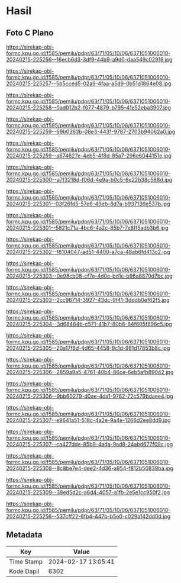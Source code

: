 # Hasil

## Foto C Plano

https://sirekap-obj-formc.kpu.go.id/f585/pemilu/pdpr/63/71/05/10/06/6371051006010-20240215-225256--16ecb6d3-3df9-44b9-a9d0-daa549c02916.jpg

https://sirekap-obj-formc.kpu.go.id/f585/pemilu/pdpr/63/71/05/10/06/6371051006010-20240215-225257--5b5cced5-02a9-4faa-a5d9-0b51d1864e08.jpg

https://sirekap-obj-formc.kpu.go.id/f585/pemilu/pdpr/63/71/05/10/06/6371051006010-20240215-225258--0ad012b2-f077-4879-b795-41e52eba3907.jpg

https://sirekap-obj-formc.kpu.go.id/f585/pemilu/pdpr/63/71/05/10/06/6371051006010-20240215-225259--69b0363b-08e3-4431-9787-2703b94062a0.jpg

https://sirekap-obj-formc.kpu.go.id/f585/pemilu/pdpr/63/71/05/10/06/6371051006010-20240215-225259--a674627e-4eb5-4f8d-85a7-296e6044151e.jpg

https://sirekap-obj-formc.kpu.go.id/f585/pemilu/pdpr/63/71/05/10/06/6371051006010-20240215-225300--a7f3218d-f06d-4e9a-b0c5-6e22b38c588d.jpg

https://sirekap-obj-formc.kpu.go.id/f585/pemilu/pdpr/63/71/05/10/06/6371051006010-20240215-225301--03f26fd5-57e6-49eb-8d7a-b937136e537b.jpg

https://sirekap-obj-formc.kpu.go.id/f585/pemilu/pdpr/63/71/05/10/06/6371051006010-20240215-225301--5821c71a-4bc6-4a2c-85b7-7e8ff5adb3b6.jpg

https://sirekap-obj-formc.kpu.go.id/f585/pemilu/pdpr/63/71/05/10/06/6371051006010-20240215-225302--f8104047-ad51-4400-a7ca-48ab6fd413c2.jpg

https://sirekap-obj-formc.kpu.go.id/f585/pemilu/pdpr/63/71/05/10/06/6371051006010-20240215-225303--0e98cb08-cf7e-4d0e-bd1c-b96a8870d7bc.jpg

https://sirekap-obj-formc.kpu.go.id/f585/pemilu/pdpr/63/71/05/10/06/6371051006010-20240215-225303--2cc96714-3927-43dc-9f41-3dddb0ef62f5.jpg

https://sirekap-obj-formc.kpu.go.id/f585/pemilu/pdpr/63/71/05/10/06/6371051006010-20240215-225304--3d68464b-c571-41b7-80b8-64f605f896c5.jpg

https://sirekap-obj-formc.kpu.go.id/f585/pemilu/pdpr/63/71/05/10/06/6371051006010-20240215-225305--20a17f6d-4d65-4458-9c1d-981d17853b8c.jpg

https://sirekap-obj-formc.kpu.go.id/f585/pemilu/pdpr/63/71/05/10/06/6371051006010-20240215-225306--2859a9a5-4761-40b4-86ce-6eb5afb89042.jpg

https://sirekap-obj-formc.kpu.go.id/f585/pemilu/pdpr/63/71/05/10/06/6371051006010-20240215-225306--9bb60279-d0ae-4da1-9762-72c579bdaee4.jpg

https://sirekap-obj-formc.kpu.go.id/f585/pemilu/pdpr/63/71/05/10/06/6371051006010-20240215-225307--e9641a51-518c-4a2e-9a4e-1266d2ee8dd9.jpg

https://sirekap-obj-formc.kpu.go.id/f585/pemilu/pdpr/63/71/05/10/06/6371051006010-20240215-225307--ca427dde-85b9-4ada-9ad8-24abd677f09c.jpg

https://sirekap-obj-formc.kpu.go.id/f585/pemilu/pdpr/63/71/05/10/06/6371051006010-20240215-225308--8c8be7e4-dee2-4d36-a954-f812b50839ba.jpg

https://sirekap-obj-formc.kpu.go.id/f585/pemilu/pdpr/63/71/05/10/06/6371051006010-20240215-225309--38ed5d2c-a6d4-4057-a1fb-2e5e1cc950f2.jpg

https://sirekap-obj-formc.kpu.go.id/f585/pemilu/pdpr/63/71/05/10/06/6371051006010-20240215-225256--537cff22-6fb4-447b-b5e0-c029a142dd0d.jpg


## Metadata

| Key        | Value               |
| ---------- | ------------------- |
| Time Stamp | 2024-02-17 13:05:41 |
| Kode Dapil | 6302                |



